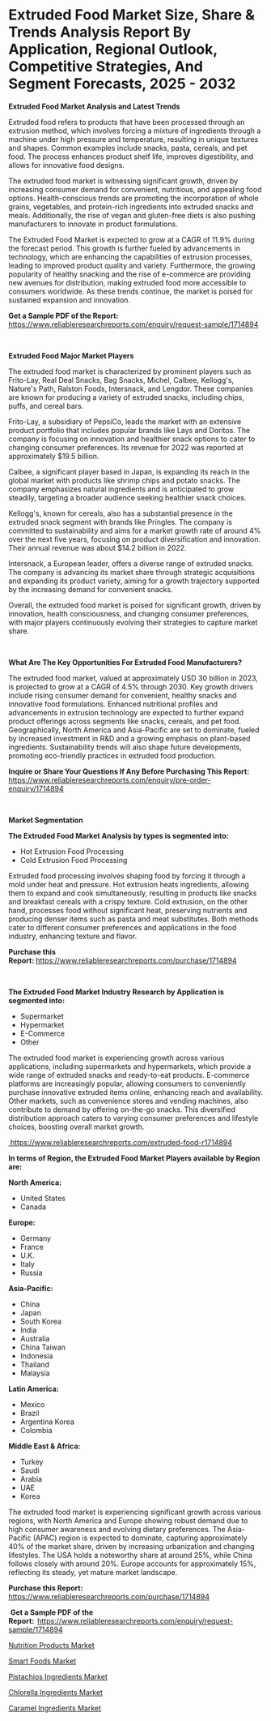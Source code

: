 <p><h1>Extruded Food Market Size, Share & Trends Analysis Report By Application, Regional Outlook, Competitive Strategies, And Segment Forecasts, 2025 - 2032</h1></p><p><strong>Extruded Food Market Analysis and Latest Trends</strong></p>
<p><p>Extruded food refers to products that have been processed through an extrusion method, which involves forcing a mixture of ingredients through a machine under high pressure and temperature, resulting in unique textures and shapes. Common examples include snacks, pasta, cereals, and pet food. The process enhances product shelf life, improves digestibility, and allows for innovative food designs.</p><p>The extruded food market is witnessing significant growth, driven by increasing consumer demand for convenient, nutritious, and appealing food options. Health-conscious trends are promoting the incorporation of whole grains, vegetables, and protein-rich ingredients into extruded snacks and meals. Additionally, the rise of vegan and gluten-free diets is also pushing manufacturers to innovate in product formulations.</p><p>The Extruded Food Market is expected to grow at a CAGR of 11.9% during the forecast period. This growth is further fueled by advancements in technology, which are enhancing the capabilities of extrusion processes, leading to improved product quality and variety. Furthermore, the growing popularity of healthy snacking and the rise of e-commerce are providing new avenues for distribution, making extruded food more accessible to consumers worldwide. As these trends continue, the market is poised for sustained expansion and innovation.</p></p>
<p><strong>Get a Sample PDF of the Report:&nbsp;</strong> <a href="https://www.reliableresearchreports.com/enquiry/request-sample/1714894?utm_campaign=8&utm_medium=2&utm_source=Github&utm_content=ia&utm_term=14022025&utm_id=extruded-food">https://www.reliableresearchreports.com/enquiry/request-sample/1714894</a></p>
<p>&nbsp;</p>
<p><strong>Extruded Food Major Market Players</strong></p>
<p><p>The extruded food market is characterized by prominent players such as Frito-Lay, Real Deal Snacks, Bag Snacks, Michel, Calbee, Kellogg's, Nature's Path, Ralston Foods, Intersnack, and Lengdor. These companies are known for producing a variety of extruded snacks, including chips, puffs, and cereal bars.</p><p>Frito-Lay, a subsidiary of PepsiCo, leads the market with an extensive product portfolio that includes popular brands like Lays and Doritos. The company is focusing on innovation and healthier snack options to cater to changing consumer preferences. Its revenue for 2022 was reported at approximately $19.5 billion.</p><p>Calbee, a significant player based in Japan, is expanding its reach in the global market with products like shrimp chips and potato snacks. The company emphasizes natural ingredients and is anticipated to grow steadily, targeting a broader audience seeking healthier snack choices. </p><p>Kellogg's, known for cereals, also has a substantial presence in the extruded snack segment with brands like Pringles. The company is committed to sustainability and aims for a market growth rate of around 4% over the next five years, focusing on product diversification and innovation. Their annual revenue was about $14.2 billion in 2022.</p><p>Intersnack, a European leader, offers a diverse range of extruded snacks. The company is advancing its market share through strategic acquisitions and expanding its product variety, aiming for a growth trajectory supported by the increasing demand for convenient snacks.</p><p>Overall, the extruded food market is poised for significant growth, driven by innovation, health consciousness, and changing consumer preferences, with major players continuously evolving their strategies to capture market share.</p></p>
<p>&nbsp;</p>
<p><strong>What Are The Key Opportunities For Extruded Food Manufacturers?</strong></p>
<p><p>The extruded food market, valued at approximately USD 30 billion in 2023, is projected to grow at a CAGR of 4.5% through 2030. Key growth drivers include rising consumer demand for convenient, healthy snacks and innovative food formulations. Enhanced nutritional profiles and advancements in extrusion technology are expected to further expand product offerings across segments like snacks, cereals, and pet food. Geographically, North America and Asia-Pacific are set to dominate, fueled by increased investment in R&D and a growing emphasis on plant-based ingredients. Sustainability trends will also shape future developments, promoting eco-friendly practices in extruded food production.</p></p>
<p><strong>Inquire or Share Your Questions If Any Before Purchasing This Report:</strong> <a href="https://www.reliableresearchreports.com/enquiry/pre-order-enquiry/1714894?utm_campaign=8&utm_medium=2&utm_source=Github&utm_content=ia&utm_term=14022025&utm_id=extruded-food">https://www.reliableresearchreports.com/enquiry/pre-order-enquiry/1714894</a></p>
<p>&nbsp;</p>
<p><strong>Market Segmentation</strong></p>
<p><strong>The Extruded Food Market Analysis by types is segmented into:</strong></p>
<p><ul><li>Hot Extrusion Food Processing</li><li>Cold Extrusion Food Processing</li></ul></p>
<p><p>Extruded food processing involves shaping food by forcing it through a mold under heat and pressure. Hot extrusion heats ingredients, allowing them to expand and cook simultaneously, resulting in products like snacks and breakfast cereals with a crispy texture. Cold extrusion, on the other hand, processes food without significant heat, preserving nutrients and producing denser items such as pasta and meat substitutes. Both methods cater to different consumer preferences and applications in the food industry, enhancing texture and flavor.</p></p>
<p><strong>Purchase this Report:&nbsp;</strong><a href="https://www.reliableresearchreports.com/purchase/1714894?utm_campaign=8&utm_medium=2&utm_source=Github&utm_content=ia&utm_term=14022025&utm_id=extruded-food">https://www.reliableresearchreports.com/purchase/1714894</a></p>
<p>&nbsp;</p>
<p><strong>The Extruded Food Market Industry Research by Application is segmented into:</strong></p>
<p><ul><li>Supermarket</li><li>Hypermarket</li><li>E-Commerce</li><li>Other</li></ul></p>
<p><p>The extruded food market is experiencing growth across various applications, including supermarkets and hypermarkets, which provide a wide range of extruded snacks and ready-to-eat products. E-commerce platforms are increasingly popular, allowing consumers to conveniently purchase innovative extruded items online, enhancing reach and availability. Other markets, such as convenience stores and vending machines, also contribute to demand by offering on-the-go snacks. This diversified distribution approach caters to varying consumer preferences and lifestyle choices, boosting overall market growth.</p></p>
<p><a href="https://www.reliableresearchreports.com/extruded-food-r1714894?utm_campaign=8&utm_medium=2&utm_source=Github&utm_content=ia&utm_term=14022025&utm_id=extruded-food">&nbsp;https://www.reliableresearchreports.com/extruded-food-r1714894</a></p>
<p><strong>In terms of Region, the Extruded Food Market Players available by Region are:</strong></p>
<p>
    <p> <strong> North America: </strong>
        <ul>
            <li>United States</li>
            <li>Canada</li>
        </ul>
        </p> 
    <p> <strong> Europe: </strong>
        <ul>
            <li>Germany</li>
            <li>France</li>
            <li>U.K.</li>
            <li>Italy</li>
            <li>Russia</li>
        </ul>
        </p> 
    <p> <strong> Asia-Pacific: </strong>
        <ul>
            <li>China</li>
            <li>Japan</li>
            <li>South Korea</li>
            <li>India</li>
            <li>Australia</li>
            <li>China Taiwan</li>
            <li>Indonesia</li>
            <li>Thailand</li>
            <li>Malaysia</li>
        </ul>
        </p> 
    <p> <strong> Latin America: </strong>
        <ul>
            <li>Mexico</li>
            <li>Brazil</li>
            <li>Argentina Korea</li>
            <li>Colombia</li>
        </ul>
        </p> 
    <p> <strong> Middle East & Africa: </strong>
        <ul>
            <li>Turkey</li>
            <li>Saudi</li>
            <li>Arabia</li>
            <li>UAE</li>
            <li>Korea</li>
        </ul>
    </p>
    </p>
<p><p>The extruded food market is experiencing significant growth across various regions, with North America and Europe showing robust demand due to high consumer awareness and evolving dietary preferences. The Asia-Pacific (APAC) region is expected to dominate, capturing approximately 40% of the market share, driven by increasing urbanization and changing lifestyles. The USA holds a noteworthy share at around 25%, while China follows closely with around 20%. Europe accounts for approximately 15%, reflecting its steady, yet mature market landscape.</p></p>
<p><strong>Purchase this Report: </strong><a href="https://www.reliableresearchreports.com/purchase/1714894?utm_campaign=8&utm_medium=2&utm_source=Github&utm_content=ia&utm_term=14022025&utm_id=extruded-food">https://www.reliableresearchreports.com/purchase/1714894</a></p>
<p>&nbsp;<strong>Get a Sample PDF of the Report:&nbsp;&nbsp;</strong><a href="https://www.reliableresearchreports.com/enquiry/request-sample/1714894?utm_campaign=8&utm_medium=2&utm_source=Github&utm_content=ia&utm_term=14022025&utm_id=extruded-food">https://www.reliableresearchreports.com/enquiry/request-sample/1714894</a></p>
<p><strong></strong></p>
<p><p><a href="https://github.com/hannajuana198484/Market-Research-Report-List-1/blob/main/nutrition-products-market.md?utm_campaign=8&utm_medium=2&utm_source=Github&utm_content=ia&utm_term=14022025&utm_id=extruded-food">Nutrition Products Market</a></p><p><a href="https://github.com/alanepetevi/Market-Research-Report-List-1/blob/main/smart-foods-market.md?utm_campaign=8&utm_medium=2&utm_source=Github&utm_content=ia&utm_term=14022025&utm_id=extruded-food">Smart Foods Market</a></p><p><a href="https://github.com/loppibsr/Market-Research-Report-List-1/blob/main/pistachios-ingredients-market.md?utm_campaign=8&utm_medium=2&utm_source=Github&utm_content=ia&utm_term=14022025&utm_id=extruded-food">Pistachios Ingredients Market</a></p><p><a href="https://github.com/zitanebeibit9/Market-Research-Report-List-1/blob/main/chlorella-ingredients-market.md?utm_campaign=8&utm_medium=2&utm_source=Github&utm_content=ia&utm_term=14022025&utm_id=extruded-food">Chlorella Ingredients Market</a></p><p><a href="https://github.com/carendesrochers299/Market-Research-Report-List-1/blob/main/caramel-ingredients-market.md?utm_campaign=8&utm_medium=2&utm_source=Github&utm_content=ia&utm_term=14022025&utm_id=extruded-food">Caramel Ingredients Market</a></p></p>